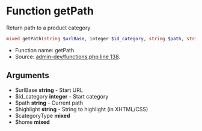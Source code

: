 Function getPath
===========================

Return path to a product category



```php
mixed getPath(string $urlBase, integer $id_category, string $path, string $highlight, $categoryType, $home)
```

* Function name: getPath
* Source: [admin-dev/functions.php line 138](https://github.com/PrestaShop/PrestaShop/blob/1.5.6.0/admin-dev/functions.php#L138).

Arguments
---------

* $urlBase **string** - Start URL
* $id_category **integer** - Start category
* $path **string** - Current path
* $highlight **string** - String to highlight (in XHTML/CSS)
* $categoryType **mixed**
* $home **mixed**

